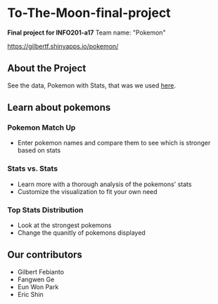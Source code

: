 # To-The-Moon-final-project

**Final project for INFO201-a17**
Team name: "Pokemon"


https://gilbertf.shinyapps.io/pokemon/

## **About the Project**
See the data, Pokemon with Stats, that was we used [here](https://www.kaggle.com/abcsds/pokemon).


## **Learn about pokemons**
### Pokemon Match Up
* Enter pokemon names and compare them to see which is stronger based on stats

### Stats vs. Stats
* Learn more with a thorough analysis of the pokemons' stats
* Customize the visualization to fit your own need

### Top Stats Distribution
* Look at the strongest pokemons
* Change the quanitly of pokemons displayed

## **Our contributors**
* Gilbert Febianto
* Fangwen Ge
* Eun Won Park
* Eric Shin